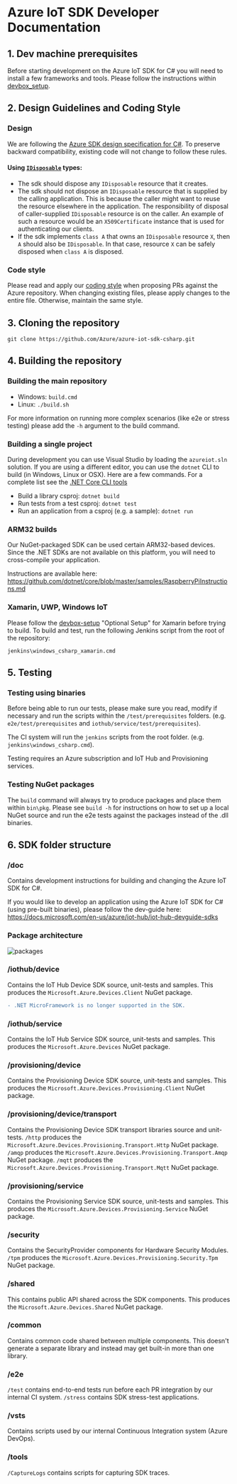 # Azure IoT SDK Developer Documentation

## 1. Dev machine prerequisites

Before starting development on the Azure IoT SDK for C# you will need to install a few frameworks and tools. Please follow the instructions within [devbox_setup](devbox_setup.md).

## 2. Design Guidelines and Coding Style

### Design
We are following the [Azure SDK design specification for C#](https://azuresdkspecs.z5.web.core.windows.net/DotNetSpec.html). To preserve backward compatibility, existing code will not change to follow these rules.

#### Using [`IDisposable`](https://docs.microsoft.com/en-us/dotnet/api/system.idisposable?view=net-5.0#implementing-idisposable) types:
- The sdk should dispose any `IDisposable` resource that it creates.
- The sdk should not dispose an `IDisposable` resource that is supplied by the calling application. This is because the caller might want to reuse the resource elsewhere in the application. The responsibility of disposal of caller-supplied `IDisposable` resource is on the caller. An example of such a resource would be an `X509Certificate` instance that is used for authenticating our clients.
- If the sdk implements `class A` that owns an `IDisposable` resource `X`, then `A` should also be `IDisposable`. In that case, resource `X` can be safely disposed when `class A` is disposed.

### Code style
Please read and apply our [coding style](coding-style.md) when proposing PRs against the Azure repository. When changing existing files, please apply changes to the entire file. Otherwise, maintain the same style.

## 3. Cloning the repository

`git clone https://github.com/Azure/azure-iot-sdk-csharp.git`

## 4. Building the repository

### Building the main repository

* Windows: `build.cmd`
* Linux: `./build.sh`

For more information on running more complex scenarios (like e2e or stress testing) please add the `-h` argument to the build command.

### Building a single project

During development you can use Visual Studio by loading the `azureiot.sln` solution.
If you are using a different editor, you can use the `dotnet` CLI to build (in Windows, Linux or OSX). Here are a few commands. For a complete list see the [.NET Core CLI tools](https://docs.microsoft.com/en-us/dotnet/core/tools/?tabs=netcore2x)

* Build a library csproj: `dotnet build`
* Run tests from a test csproj: `dotnet test`
* Run an application from a csproj (e.g. a sample): `dotnet run`

### ARM32 builds

Our NuGet-packaged SDK can be used certain ARM32-based devices. Since the .NET SDKs are not available on this platform, you will need to cross-compile your application.

Instructions are available here: https://github.com/dotnet/core/blob/master/samples/RaspberryPiInstructions.md

### Xamarin, UWP, Windows IoT

Please follow the [devbox-setup](devbox_setup.md) "Optional Setup" for Xamarin before trying to build. To build and test, run the following Jenkins script from the root of the repository:

`jenkins\windows_csharp_xamarin.cmd`

## 5. Testing

### Testing using binaries

Before being able to run our tests, please make sure you read, modify if necessary and run the scripts within the `/test/prerequisites` folders. (e.g. `e2e/test/prerequisites` and `iothub/service/test/prerequisites`).

The CI system will run the `jenkins` scripts from the root folder. (e.g. `jenkins\windows_csharp.cmd`).

Testing requires an Azure subscription and IoT Hub and Provisioning services.

### Testing NuGet packages

The `build` command will always try to produce packages and place them within `bin\pkg`.
Please see `build -h` for instructions on how to set up a local NuGet source and run the e2e tests against the packages instead of the .dll binaries.

## 6. SDK folder structure

### /doc

Contains development instructions for building and changing the Azure IoT SDK for C#.

If you would like to develop an application using the Azure IoT SDK for C# (using pre-built binaries), please follow the dev-guide here: https://docs.microsoft.com/en-us/azure/iot-hub/iot-hub-devguide-sdks 

### Package architecture
![packages](https://www.plantuml.com/plantuml/png/0/jLLRRi8m4Fn7oXtyNv4J80G2LLMbI2tG0xZs9bWuSLYlaTAAkpSXK48W9PJWtvsTcNtO7bdYI2xMNi_hQGY9aM6eeYKngH04APCKePIB5O-01KgWiIOaV_pb4FmfR9G0wy-N746omU3PQ0au7B9lhxTjaLbBOVaHcblBve05OA8L97G85UU9JRHniZ1QSfIXdTWnVGQHieHPm9DS7Mi4iuyf2mqoMPgeniQEJCn9YPAyp8zp3nTbNisdFRMuRLUt_uPcespUNfL4_hxOncPKmMUD-TKzujyTO7OIQ-LfpzdaeeITbLk514Ow3Hrqv8gLAhR1rksQ2-I9JGtce7YT_cEPc-Y2DL67T2z4zxkRWt2eAFCNQLmZszCrtTX-VtZb7MZCFOpr7efBQz8Pt-4YTaPOczfVl1SAkrbajxYF5jcjysD4JhQopH16aCZy-_e1 "packages")

### /iothub/device

Contains the IoT Hub Device SDK source, unit-tests and samples. 
This produces the `Microsoft.Azure.Devices.Client` NuGet package.

```diff
- .NET MicroFramework is no longer supported in the SDK.
```

### /iothub/service

Contains the IoT Hub Service SDK source, unit-tests and samples.
This produces the `Microsoft.Azure.Devices` NuGet package.

### /provisioning/device

Contains the Provisioning Device SDK source, unit-tests and samples.
This produces the `Microsoft.Azure.Devices.Provisioning.Client` NuGet package.

### /provisioning/device/transport

Contains the Provisioning Device SDK transport libraries source and unit-tests.
`/http` produces the `Microsoft.Azure.Devices.Provisioning.Transport.Http` NuGet package.
`/amqp` produces the `Microsoft.Azure.Devices.Provisioning.Transport.Amqp` NuGet package.
`/mqtt` produces the `Microsoft.Azure.Devices.Provisioning.Transport.Mqtt` NuGet package.

### /provisioning/service

Contains the Provisioning Service SDK source, unit-tests and samples.
This produces the `Microsoft.Azure.Devices.Provisioning.Service` NuGet package.

### /security

Contains the SecurityProvider components for Hardware Security Modules.
`/tpm` produces the `Microsoft.Azure.Devices.Provisioning.Security.Tpm` NuGet package.

### /shared

This contains public API shared across the SDK components.
This produces the `Microsoft.Azure.Devices.Shared` NuGet package.

### /common

Contains common code shared between multiple components. This doesn't generate a separate library and instead may get built-in more than one library.

### /e2e

`/test` contains end-to-end tests run before each PR integration by our internal CI system.
`/stress` contains SDK stress-test applications.

### /vsts

Contains scripts used by our internal Continuous Integration system (Azure DevOps).

### /tools

`/CaptureLogs` contains scripts for capturing SDK traces.
